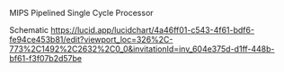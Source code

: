 MIPS Pipelined Single Cycle Processor

Schematic https://lucid.app/lucidchart/4a46ff01-c543-4f61-bdf6-fe94ce453b81/edit?viewport_loc=326%2C-773%2C1492%2C2632%2C0_0&invitationId=inv_604e375d-d1ff-448b-bf61-f3f07b2d57be
